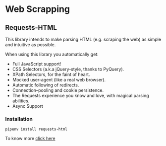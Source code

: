 # Web Scrapping

## Requests-HTML
This library intends to make parsing HTML (e.g. scraping the web) as simple and intuitive as possible.

When using this library you automatically get:

   - Full JavaScript support!
   - CSS Selectors (a.k.a jQuery-style, thanks to PyQuery).
   - XPath Selectors, for the faint of heart.
   - Mocked user-agent (like a real web browser).
   - Automatic following of redirects.
   - Connection–pooling and cookie persistence.
   - The Requests experience you know and love, with magical parsing abilities.
   - Async Support

  ### Installation
  ```
  pipenv install requests-html
  ```

To know more [click here](https://requests.readthedocs.io/en/latest/)
